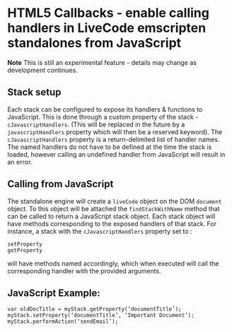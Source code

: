 # HTML5 Callbacks - enable calling handlers in LiveCode emscripten standalones from JavaScript

**Note** This is still an experimental feature - details may change as development continues.
 
## Stack setup
 
Each stack can be configured to expose its handlers & functions to JavaScript. This is done through a custom property of the stack - `cJavascriptHandlers`. (This will be replaced in the future by a `javascriptHandlers` property which will then be a reserved keyword). The `cJavascriptHandlers` property is a return-delimited list of handler names. The named handlers do not have to be defined at the time the stack is loaded, however calling an undefined handler from JavaScript will result in an error.
 
 
## Calling from JavaScript
 
The standalone engine will create a `liveCode` object on the DOM `document` object. To this object will be attached the `findStackWithName` method that can be called to return a JavaScript stack object. Each stack object will have methods corresponding to the exposed handlers of that stack. For instance, a stack with the `cJavascriptHandlers` property set to :
 
```performAction
setProperty
getProperty
```

will have methods named accordingly, which when executed will call the corresponding handler with the provided arguments.
 
## JavaScript Example:
 
```var myStack = document.liveCode.findStackWithName(“HTMLTest”);
var oldDocTitle = myStack.getProperty(‘documentTitle’);
myStack.setProperty(‘documentTitle’, ‘Important Document’);
myStack.performAction(‘sendEmail’);
``` 
